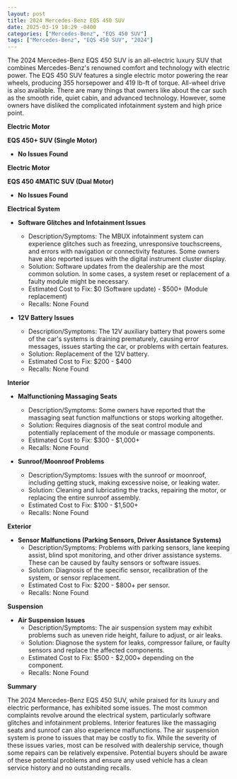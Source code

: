 ```yaml
---
layout: post
title: 2024 Mercedes-Benz EQS 450 SUV
date: 2025-03-19 10:29 -0400
categories: ["Mercedes-Benz", "EQS 450 SUV"]
tags: ["Mercedes-Benz", "EQS 450 SUV", "2024"]
---
```

The 2024 Mercedes-Benz EQS 450 SUV is an all-electric luxury SUV that combines Mercedes-Benz's renowned comfort and technology with electric power. The EQS 450 SUV features a single electric motor powering the rear wheels, producing 355 horsepower and 419 lb-ft of torque. All-wheel drive is also available. There are many things that owners like about the car such as the smooth ride, quiet cabin, and advanced technology. However, some owners have disliked the complicated infotainment system and high price point.

**Electric Motor**

**EQS 450+ SUV (Single Motor)**

*   **No Issues Found**

**Electric Motor**

**EQS 450 4MATIC SUV (Dual Motor)**

*   **No Issues Found**

**Electrical System**

*   **Software Glitches and Infotainment Issues**
    *   Description/Symptoms: The MBUX infotainment system can experience glitches such as freezing, unresponsive touchscreens, and errors with navigation or connectivity features. Some owners have also reported issues with the digital instrument cluster display.
    *   Solution: Software updates from the dealership are the most common solution. In some cases, a system reset or replacement of a faulty module might be necessary.
    *   Estimated Cost to Fix: $0 (Software update) - $500+ (Module replacement)
    * Recalls: None Found

*   **12V Battery Issues**
    *   Description/Symptoms: The 12V auxiliary battery that powers some of the car's systems is draining prematurely, causing error messages, issues starting the car, or problems with certain features.
    *   Solution: Replacement of the 12V battery.
    *   Estimated Cost to Fix: $200 - $400
    * Recalls: None Found

**Interior**

*   **Malfunctioning Massaging Seats**
    *   Description/Symptoms: Some owners have reported that the massaging seat function malfunctions or stops working altogether.
    *   Solution: Requires diagnosis of the seat control module and potentially replacement of the module or massage components.
    *   Estimated Cost to Fix: $300 - $1,000+
    * Recalls: None Found

*   **Sunroof/Moonroof Problems**
    *   Description/Symptoms: Issues with the sunroof or moonroof, including getting stuck, making excessive noise, or leaking water.
    *   Solution: Cleaning and lubricating the tracks, repairing the motor, or replacing the entire sunroof assembly.
    *   Estimated Cost to Fix: $100 - $1,500+
    * Recalls: None Found

**Exterior**

*   **Sensor Malfunctions (Parking Sensors, Driver Assistance Systems)**
    *   Description/Symptoms: Problems with parking sensors, lane keeping assist, blind spot monitoring, and other driver assistance systems. These can be caused by faulty sensors or software issues.
    *   Solution: Diagnosis of the specific sensor, recalibration of the system, or sensor replacement.
    *   Estimated Cost to Fix: $200 - $800+ per sensor.
    * Recalls: None Found

**Suspension**

*   **Air Suspension Issues**
    *   Description/Symptoms: The air suspension system may exhibit problems such as uneven ride height, failure to adjust, or air leaks.
    *   Solution: Diagnose the system for leaks, compressor failure, or faulty sensors and replace the affected components.
    *   Estimated Cost to Fix: $500 - $2,000+ depending on the component.
    * Recalls: None Found

**Summary**

The 2024 Mercedes-Benz EQS 450 SUV, while praised for its luxury and electric performance, has exhibited some issues. The most common complaints revolve around the electrical system, particularly software glitches and infotainment problems. Interior features like the massaging seats and sunroof can also experience malfunctions. The air suspension system is prone to issues that may be costly to fix. While the severity of these issues varies, most can be resolved with dealership service, though some repairs can be relatively expensive. Potential buyers should be aware of these potential problems and ensure any used vehicle has a clean service history and no outstanding recalls.


